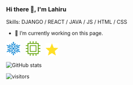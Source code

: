 ### Hi there 👋, I'm Lahiru
<!-- 
Co-founder and CTO [@avantrio](https://github.com/avantrio) -->

Skills: DJANGO / REACT / JAVA / JS / HTML / CSS

- 🔭 I’m currently working on this page. 
<!-- 
[<img src='https://cdn.jsdelivr.net/npm/simple-icons@3.0.1/icons/github.svg' alt='github' height='40'>](https://github.com/lahiru94)  [<img src='https://cdn.jsdelivr.net/npm/simple-icons@3.0.1/icons/linkedin.svg' alt='linkedin' height='40'>](https://www.linkedin.com/in/lahirud/)  [<img src='https://cdn.jsdelivr.net/npm/simple-icons@3.0.1/icons/instagram.svg' alt='instagram' height='40'>](https://www.instagram.com/_namealreadytaken/)  [<img src='https://cdn.jsdelivr.net/npm/simple-icons@3.0.1/icons/twitter.svg' alt='twitter' height='40'>](https://twitter.com/lahirudealwis)  [<img src='https://cdn.jsdelivr.net/npm/simple-icons@3.0.1/icons/stackoverflow.svg' alt='stackoverflow' height='40'>](https://stackoverflow.com/users/7276805)  
-->

<a href='https://archiveprogram.github.com/'><img src='https://raw.githubusercontent.com/acervenky/animated-github-badges/master/assets/acbadge.gif' width='40' height='40'></a> <a href='https://docs.github.com/en/developers'><img src='https://raw.githubusercontent.com/acervenky/animated-github-badges/master/assets/devbadge.gif' width='40' height='40'></a> <a href='https://stars.github.com/'><img src='https://raw.githubusercontent.com/acervenky/animated-github-badges/master/assets/starbadge.gif' width='35' height='35'></a>


![GitHub stats](https://github-readme-stats.vercel.app/api?username=lahiru94&show_icons=true&count_private=true)

![visitors](https://visitor-badge.glitch.me/badge?page_id=lahiru94.lahiru94&left_color=green&right_color=red)

